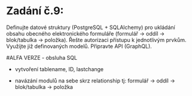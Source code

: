 # Zadání č.9:

Definujte datové struktury (PostgreSQL + SQLAlchemy) pro ukládání obsahu obecného elektronického formuláře (formulář -> oddíl -> blok/tabulka -> položka). Řešte autorizaci přístupu k jednotlivým prvkům. Využijte již definovaných modelů. Připravte API (GraphQL).


#ALFA VERZE - obsluha SQL

- vytvoření tablename, ID, lastchange

- navázání modulů na sebe skrz relationship tj: formulář -> oddíl -> blok/tabulka -> položka
